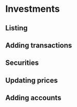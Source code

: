 # Investments

## Listing

## Adding transactions

## Securities

## Updating prices

## Adding accounts

